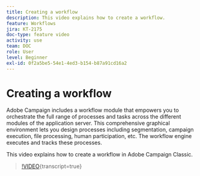 ```yaml
---
title: Creating a workflow
description: This video explains how to create a workflow.
feature: Workflows
jira: KT-2175
doc-type: feature video
activity: use
team: DOC
role: User
level: Beginner
exl-id: 0f2a5be5-54e1-4ed3-b154-b87a91cd16a2
---
```

# Creating a workflow

Adobe Campaign includes a workflow module that empowers you to orchestrate the full range of processes and tasks across the different modules of the application server. This comprehensive graphical environment lets you design processes including segmentation, campaign execution, file processing, human participation, etc. The workflow engine executes and tracks these processes.

This video explains how to create a workflow in Adobe Campaign Classic.

>[!VIDEO](https://video.tv.adobe.com/v/25559?quality=12&learn=on){transcript=true}
